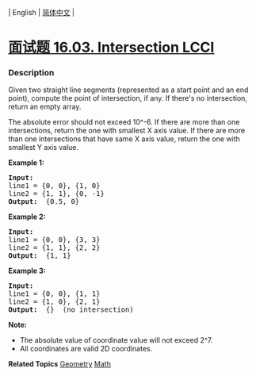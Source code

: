| English | [简体中文](README.md) |

# [面试题 16.03. Intersection LCCI](https://leetcode.cn/problems/intersection-lcci)
 ### Description
<p>Given two straight line segments (represented as a start point and an end point), compute the point of intersection, if any. If there&#39;s no intersection, return an empty array.</p>
The absolute error should not exceed 10^-6. If there are more than one intersections, return the one with smallest X axis value. If there are more than one intersections that have same X axis value, return the one with smallest Y axis value.

<p><strong>Example 1: </strong></p>

<pre>
<strong>Input: </strong>
line1 = {0, 0}, {1, 0}
line2 = {1, 1}, {0, -1}
<strong>Output: </strong> {0.5, 0}
</pre>

<p><strong>Example 2: </strong></p>

<pre>
<strong>Input: </strong>
line1 = {0, 0}, {3, 3}
line2 = {1, 1}, {2, 2}
<strong>Output: </strong> {1, 1}
</pre>

<p><strong>Example 3: </strong></p>

<pre>
<strong>Input: </strong>
line1 = {0, 0}, {1, 1}
line2 = {1, 0}, {2, 1}
<strong>Output: </strong> {}  (no intersection)
</pre>

<p><strong>Note: </strong></p>

<ul>
	<li>The absolute value of coordinate value will not exceed 2^7.</li>
	<li>All coordinates are valid 2D coordinates.</li>
</ul>

**Related Topics**  [Geometry](https://leetcode.cn/tag/geometry) [Math](https://leetcode.cn/tag/math) 